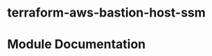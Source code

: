 # terraform-aws-bastion-host-ssm

# Module Documentation
<!-- BEGINNING OF PRE-COMMIT-TERRAFORM DOCS HOOK -->
<!-- END OF PRE-COMMIT-TERRAFORM DOCS HOOK -->